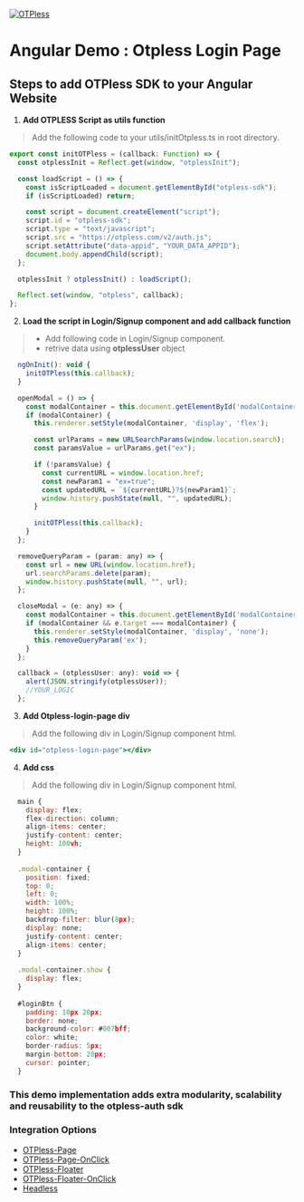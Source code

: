 [![OTPless](https://d1j61bbz9a40n6.cloudfront.net/website/home/v4/logo/white_logo.svg)](https://otpless.com/platforms/angular)

# Angular Demo : Otpless Login Page

## Steps to add OTPless SDK to your Angular Website

1. **Add OTPLESS Script as utils function**

> Add the following code to your utils/initOtpless.ts in root directory.

```JavaScript
export const initOTPless = (callback: Function) => {
  const otplessInit = Reflect.get(window, "otplessInit");

  const loadScript = () => {
    const isScriptLoaded = document.getElementById("otpless-sdk");
    if (isScriptLoaded) return;

    const script = document.createElement("script");
    script.id = "otpless-sdk";
    script.type = "text/javascript";
    script.src = "https://otpless.com/v2/auth.js";
    script.setAttribute("data-appid", "YOUR_DATA_APPID");
    document.body.appendChild(script);
  };

  otplessInit ? otplessInit() : loadScript();

  Reflect.set(window, "otpless", callback);
};
```

2. **Load the script in Login/Signup component and add callback function**

> - Add following code in Login/Signup component.
> - retrive data using **otplessUser** object

```jsx
  ngOnInit(): void {
    initOTPless(this.callback);
  }

  openModal = () => {
    const modalContainer = this.document.getElementById('modalContainer');
    if (modalContainer) {
      this.renderer.setStyle(modalContainer, 'display', 'flex');

      const urlParams = new URLSearchParams(window.location.search);
      const paramsValue = urlParams.get("ex");

      if (!paramsValue) {
        const currentURL = window.location.href;
        const newParam1 = "ex=true";
        const updatedURL = `${currentURL}?${newParam1}`;
        window.history.pushState(null, "", updatedURL);
      }

      initOTPless(this.callback);
    }
  };

  removeQueryParam = (param: any) => {
    const url = new URL(window.location.href);
    url.searchParams.delete(param);
    window.history.pushState(null, "", url);
  };

  closeModal = (e: any) => {
    const modalContainer = this.document.getElementById('modalContainer');
    if (modalContainer && e.target === modalContainer) {
      this.renderer.setStyle(modalContainer, 'display', 'none');
      this.removeQueryParam('ex');
    }
  };

  callback = (otplessUser: any): void => {
    alert(JSON.stringify(otplessUser));
    //YOUR_LOGIC
  };
```

3. **Add Otpless-login-page div**

> Add the following div in Login/Signup component html.

```jsx
<div id="otpless-login-page"></div>
```
4. **Add css**

> Add the following div in Login/Signup component html.

```jsx
  main {
    display: flex;
    flex-direction: column;
    align-items: center;
    justify-content: center;
    height: 100vh;
  }
  
  .modal-container {
    position: fixed;
    top: 0;
    left: 0;
    width: 100%;
    height: 100%;
    backdrop-filter: blur(8px);
    display: none;
    justify-content: center;
    align-items: center;
  }
  
  .modal-container.show {
    display: flex;
  }
  
  #loginBtn {
    padding: 10px 20px;
    border: none;
    background-color: #007bff;
    color: white;
    border-radius: 5px;
    margin-bottom: 20px;
    cursor: pointer;
  }
```

### This demo implementation adds extra modularity, scalability and reusability to the otpless-auth sdk

### Integration Options

- [OTPless-Page](https://github.com/sjariN/otpless-angular-demo/)
- [OTPless-Page-OnClick](https://github.com/sjariN/otpless-angular-demo/tree/on-button-click-login-page)
- [OTPless-Floater](https://github.com/sjariN/otpless-angular-demo/tree/widget)
- [OTPless-Floater-OnClick](https://github.com/sjariN/otpless-angular-demo/tree/on-button-click-widget)
- [Headless](https://github.com/sjariN/otpless-angular-demo/tree/headless)

